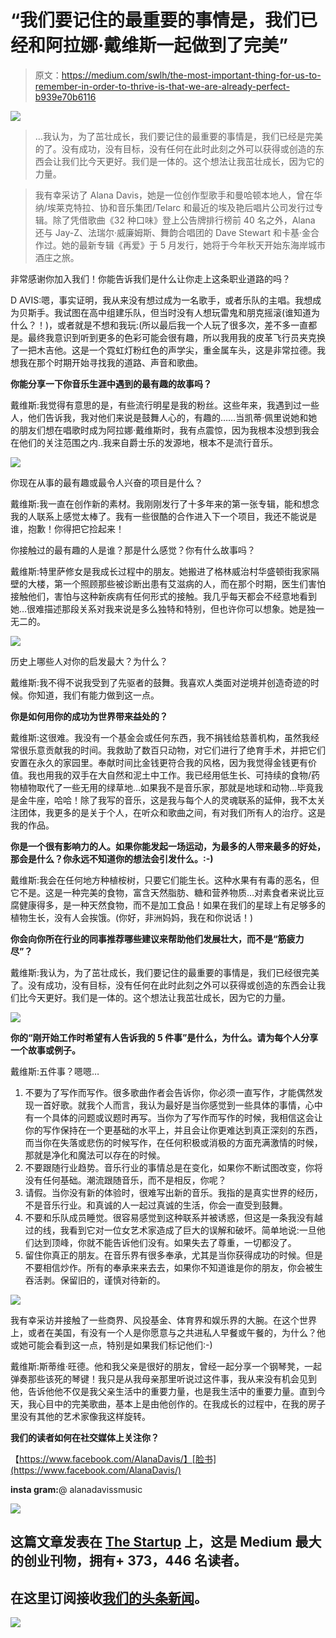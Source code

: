 # “我们要记住的最重要的事情是，我们已经和阿拉娜·戴维斯一起做到了完美”

> 原文：<https://medium.com/swlh/the-most-important-thing-for-us-to-remember-in-order-to-thrive-is-that-we-are-already-perfect-b939e70b6116>

![](img/f3e2b0545ab106dedb91df1f4ed643ab.png)

> …我认为，为了茁壮成长，我们要记住的最重要的事情是，我们已经是完美的了。没有成功，没有目标，没有任何在此时此刻之外可以获得或创造的东西会让我们比今天更好。我们是一体的。这个想法让我茁壮成长，因为它的力量。

> 我有幸采访了 Alana Davis，她是一位创作型歌手和曼哈顿本地人，曾在华纳/埃莱克特拉、协和音乐集团/Telarc 和最近的埃及艳后唱片公司发行过专辑。除了凭借歌曲《32 种口味》登上公告牌排行榜前 40 名之外，Alana 还与 Jay-Z、法瑞尔·威廉姆斯、舞韵合唱团的 Dave Stewart 和卡基·金合作过。她的最新专辑《再爱》于 5 月发行，她将于今年秋天开始东海岸城市酒庄之旅。

非常感谢你加入我们！你能告诉我们是什么让你走上这条职业道路的吗？

D AVIS:嗯，事实证明，我从来没有想过成为一名歌手，或者乐队的主唱。我想成为贝斯手。我试图在高中组建乐队，但当时没有人想玩雷鬼和朋克摇滚(谁知道为什么？！)，或者就是不想和我玩:(所以最后我一个人玩了很多次，差不多一直都是。最终我意识到听到更多的色彩可能会很有趣，所以我用我的皮革飞行员夹克换了一把木吉他。这是一个霓虹灯粉红色的声学尖，重金属车头，这是非常拉德。我想我在那个时期开始寻找我的道路、声音和歌曲。

**你能分享一下你音乐生涯中遇到的最有趣的故事吗？**

戴维斯:我觉得有意思的是，有些流行明星是我的粉丝。这些年来，我遇到过一些人，他们告诉我，我对他们来说是鼓舞人心的，有趣的……当凯蒂·佩里说她和她的朋友们想在唱歌时成为阿拉娜·戴维斯时，我有点震惊，因为我根本没想到我会在他们的关注范围之内..我来自爵士乐的发源地，根本不是流行音乐。

![](img/0f296f28dc0654c3cf7a410a1a309918.png)

你现在从事的最有趣或最令人兴奋的项目是什么？

戴维斯:我一直在创作新的素材。我刚刚发行了十多年来的第一张专辑，能和想念我的人联系上感觉太棒了。我有一些很酷的合作进入下一个项目，我还不能说是谁，抱歉！你得把它捡起来！

你接触过的最有趣的人是谁？那是什么感觉？你有什么故事吗？

戴维斯:特里萨修女是我成长过程中的朋友。她搬进了格林威治村华盛顿街我家隔壁的大楼，第一个照顾那些被诊断出患有艾滋病的人，而在那个时期，医生们害怕接触他们，害怕与这种新疾病有任何形式的接触。我几乎每天都会不经意地看到她…很难描述那段关系对我来说是多么独特和特别，但也许你可以想象。她是独一无二的。

![](img/43e17f0d5cc55887a409a711090f6ad5.png)

历史上哪些人对你的启发最大？为什么？

戴维斯:我不得不说我受到了先驱者的鼓舞。我喜欢人类面对逆境并创造奇迹的时候。你知道，我们有能力做到这一点。

**你是如何用你的成功为世界带来益处的？**

戴维斯:这很难。我没有一个基金会或任何东西，我不捐钱给慈善机构，虽然我经常很乐意贡献我的时间。我救助了数百只动物，对它们进行了绝育手术，并把它们安置在永久的家园里。奉献时间比金钱更符合我的风格，因为我觉得金钱更有价值。我也用我的双手在大自然和泥土中工作。我已经用低生长、可持续的食物/药物植物取代了一些无用的绿草地…如果我不是音乐家，那就是地球和动物…毕竟我是金牛座，哈哈！除了我写的音乐，这是我与每个人的灵魂联系的延伸，我不太关注团体，我更多的是关于个人，在听众和歌曲之间，有对我们所有人的治疗。这是我的作品。

**你是一个很有影响力的人。如果你能发起一场运动，为最多的人带来最多的好处，那会是什么？你永远不知道你的想法会引发什么。:-)**

戴维斯:我会在任何地方种植桉树，只要它们能生长。这种水果有有毒的恶名，但它不是。这是一种完美的食物，富含天然脂肪、糖和营养物质…对素食者来说比豆腐健康得多，是一种天然食物，而不是加工食品！如果在我们的星球上有足够多的植物生长，没有人会挨饿。(你好，非洲妈妈，我在和你说话！)

**你会向你所在行业的同事推荐哪些建议来帮助他们发展壮大，而不是“筋疲力尽”？**

戴维斯:我认为，为了茁壮成长，我们要记住的最重要的事情是，我们已经很完美了。没有成功，没有目标，没有任何在此时此刻之外可以获得或创造的东西会让我们比今天更好。我们是一体的。这个想法让我茁壮成长，因为它的力量。

![](img/c49f46816bd1ae78157b6253291421ef.png)

**你的“刚开始工作时希望有人告诉我的 5 件事”是什么，为什么。请为每个人分享一个故事或例子。**

戴维斯:五件事？嗯嗯…

1.  不要为了写作而写作。很多歌曲作者会告诉你，你必须一直写作，才能偶然发现一首好歌。就我个人而言，我认为最好是当你感觉到一些具体的事情，心中有一个具体的问题或议题时再写。当你为了写作而写作的时候，我相信这会让你的写作保持在一个更基础的水平上，并且会让你更难达到真正深刻的东西，而当你在失落或悲伤的时候写作，在任何积极或消极的方面充满激情的时候，那就是净化和魔法可以存在的时候。
2.  不要跟随行业趋势。音乐行业的事情总是在变化，如果你不断试图改变，你将没有任何基础。潮流跟随音乐，而不是相反，你呢？
3.  请假。当你没有新的体验时，很难写出新的音乐。我指的是真实世界的经历，不是音乐行业。和真诚的人一起过真诚的生活，你会一直受到鼓舞。
4.  不要和乐队成员睡觉。很容易感觉到这种联系并被诱惑，但这是一条我没有越过的线，我看到它对一位女艺术家造成了巨大的误解和破坏。简单地说:一旦他们达到顶峰，你就不能告诉他们没有。如果失去了尊重，一切都没了。
5.  留住你真正的朋友。在音乐界有很多奉承，尤其是当你获得成功的时候。但是不要相信炒作。所有的奉承来来去去，如果你不知道谁是你的朋友，你会被生吞活剥。保留旧的，谨慎对待新的。

![](img/347cd46ee0c3081f7a64d0661ba9a6e1.png)

我有幸采访并接触了一些商界、风投基金、体育界和娱乐界的大腕。在这个世界上，或者在美国，有没有一个人是你愿意与之共进私人早餐或午餐的，为什么？他或她可能会看到这一点，特别是如果我们标记他们:-)

戴维斯:斯蒂维·旺德。他和我父亲是很好的朋友，曾经一起分享一个钢琴凳，一起弹奏那些该死的琴键！我只是从我母亲那里听说过这件事，我从来没有机会见到他，告诉他他不仅是我父亲生活中的重要力量，也是我生活中的重要力量。直到今天，我心目中的完美歌曲，基本上是由他创作的。在我成长的过程中，在我的房子里没有其他的艺术家像我这样旋转。

**我们的读者如何在社交媒体上关注你？**

【https://www.facebook.com/AlanaDavis/】[脸书](https://www.facebook.com/AlanaDavis/)

**insta gram:**@ alanadavissmusic

[![](img/308a8d84fb9b2fab43d66c117fcc4bb4.png)](https://medium.com/swlh)

## 这篇文章发表在 [The Startup](https://medium.com/swlh) 上，这是 Medium 最大的创业刊物，拥有+ 373，446 名读者。

## 在这里订阅接收[我们的头条新闻](http://growthsupply.com/the-startup-newsletter/)。

[![](img/b0164736ea17a63403e660de5dedf91a.png)](https://medium.com/swlh)